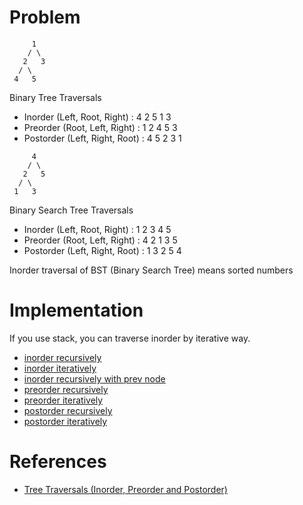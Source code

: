 # Problem

```
     1
    / \
   2   3
  / \
 4   5
```

Binary Tree Traversals

* Inorder (Left, Root, Right) : 4 2 5 1 3
* Preorder (Root, Left, Right) : 1 2 4 5 3
* Postorder (Left, Right, Root) : 4 5 2 3 1

```
     4
    / \
   2   5
  / \
 1   3
```

Binary Search Tree Traversals

* Inorder (Left, Root, Right) : 1 2 3 4 5
* Preorder (Root, Left, Right) : 4 2 1 3 5
* Postorder (Left, Right, Root) : 1 3 2 5 4

Inorder traversal of BST (Binary Search Tree) means sorted numbers

# Implementation

If you use stack, you can traverse inorder by iterative way.

* [inorder recursively](recursiveinorder.cpp)
* [inorder iteratively](iterativeinorder.cpp)
* [inorder recursively with prev node](recursiveinorderprev.cpp)
* [preorder recursively](recursivepreorder.cpp)
* [preorder iteratively](iterativepreorder.cpp)
* [postorder recursively](recursivepostorder.cpp)
* [postorder iteratively](iterativepostorder.cpp)

# References

* [Tree Traversals (Inorder, Preorder and Postorder)](https://www.geeksforgeeks.org/tree-traversals-inorder-preorder-and-postorder/)
